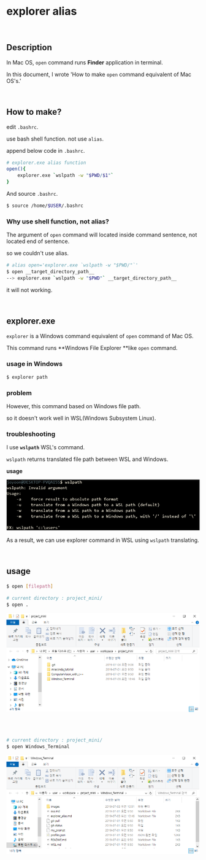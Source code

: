 # explorer alias

<br>

## Description

In Mac OS, `open` command runs **Finder** application in terminal.

In this document, I wrote 'How to make `open` command equivalent of Mac OS's.'

<br>

## How to make?

edit `.bashrc`.

use bash shell function. not use `alias`.

append below code in `.bashrc`.

```bash
# explorer.exe alias function
open(){
	explorer.exe `wslpath -w "$PWD/$1"`
}
```

And source `.bashrc`.

```bash
$ source /home/$USER/.bashrc
```

### Why use shell function, not alias?

The argument of `open` command will located inside command sentence, not located end of sentence.

so we couldn't use alias.

```bash
# alias open='explorer.exe `wslpath -w "$PWD/"`'
$ open __target_directory_path__
--> explorer.exe `wslpath -w "$PWD"` __target_directory_path__
```

it will not working.



<br>

## explorer.exe

`explorer` is a Windows command equivalent of `open` command of Mac OS.

This command runs **Windows File Explorer **like `open` command.

### usage in Windows

```bash
$ explorer path
```

### problem

However, this command based on Windows file path.

so it doesn't work well in WSL(Windows Subsystem Linux).

### troubleshooting

I use **`wslpath`** WSL's command.

`wslpath` returns translated file path between WSL and Windows.

**usage**

![](./images/wslpath.png)



As a result, we can use explorer command in WSL using `wslpath` translating.

<br>

## usage

```bash
$ open [filepath]
```



```bash
# current directory : project_mini/
$ open .
```

![](./images/open1.png)

<br><br>



```bash
# current directory : project_mini/
$ open Windows_Terminal
```

![](./images/open2.png)

